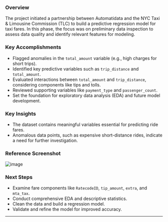 
### Overview
The project initiated a partnership between Automatidata and the NYC Taxi & Limousine Commission (TLC) to build a predictive regression model for taxi fares. In this phase, the focus was on preliminary data inspection to assess data quality and identify relevant features for modeling.

### Key Accomplishments
- Flagged anomalies in the `total_amount` variable (e.g., high charges for short trips).
- Identified key predictive variables such as `trip_distance` and `total_amount`.
- Evaluated interactions between `total_amount` and `trip_distance`, considering components like tips and tolls.
- Reviewed supporting variables like `payment_type` and `passenger_count`.
- Set the foundation for exploratory data analysis (EDA) and future model development.

### Key Insights
- The dataset contains meaningful variables essential for predicting ride fares.
- Anomalous data points, such as expensive short-distance rides, indicate a need for further investigation.

### Reference Screenshot
![image](https://github.com/user-attachments/assets/7b3de2e5-e863-438b-8a9e-347b025fc54b)


### Next Steps
- Examine fare components like `RatecodeID`, `tip_amount`, `extra`, and `mta_tax`.
- Conduct comprehensive EDA and descriptive statistics.
- Clean the data and build a regression model.
- Validate and refine the model for improved accuracy.

---
